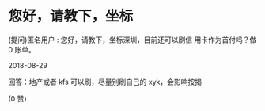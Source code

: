 # 您好，请教下，坐标

(提问)匿名用户 : 您好，请教下，坐标深圳，目前还可以刷信 用卡作为首付吗？做 0 账单。

2018-08-29

回答：地产或者 kfs 可以刷，尽量别刷自己的 xyk，会影响按揭

(0 赞)